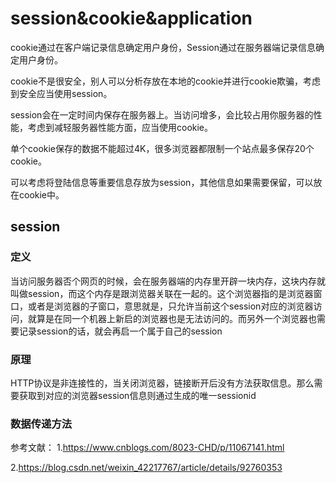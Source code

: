 # session&cookie&application
cookie通过在客户端记录信息确定用户身份，Session通过在服务器端记录信息确定用户身份。

cookie不是很安全，别人可以分析存放在本地的cookie并进行cookie欺骗，考虑到安全应当使用session。

session会在一定时间内保存在服务器上。当访问增多，会比较占用你服务器的性能，考虑到减轻服务器性能方面，应当使用cookie。

单个cookie保存的数据不能超过4K，很多浏览器都限制一个站点最多保存20个cookie。

可以考虑将登陆信息等重要信息存放为session，其他信息如果需要保留，可以放在cookie中。
## session
### 定义
当访问服务器否个网页的时候，会在服务器端的内存里开辟一块内存，这块内存就叫做session，而这个内存是跟浏览器关联在一起的。这个浏览器指的是浏览器窗口，或者是浏览器的子窗口，意思就是，只允许当前这个session对应的浏览器访问，就算是在同一个机器上新启的浏览器也是无法访问的。而另外一个浏览器也需要记录session的话，就会再启一个属于自己的session

### 原理
HTTP协议是非连接性的，当关闭浏览器，链接断开后没有方法获取信息。那么需要获取到对应的浏览器session信息则通过生成的唯一sessionid

### 数据传递方法









参考文献：
1.https://www.cnblogs.com/8023-CHD/p/11067141.html

2.https://blog.csdn.net/weixin_42217767/article/details/92760353

